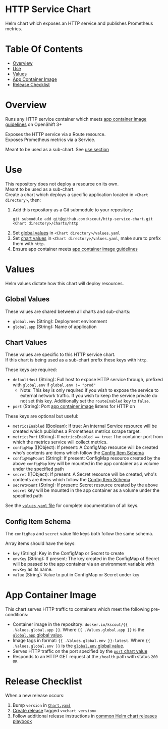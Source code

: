 # HTTP Service Chart
Helm chart which exposes an HTTP service and publishes Prometheus metrics.

# Table Of Contents
- [Overview](#overview)
- [Use](#use)
- [Values](#values)
- [App Container Image](#app-container-image)
- [Release Checklist](#release-checklist)

# Overview
Runs any HTTP service container which 
meets [app container image guidelines](#app-container-image) 
on OpenShift 3+

Exposes the HTTP service via a Route resource.  
Exposes Prometheus metrics via a Service.

Meant to be used as a sub-chart. See [use section](#use)

# Use
This repository does not deploy a resource on its own.  
Meant to be used as a sub-chart.  
Create a chart which deploys a specific application located in 
`<Chart directory>`, then:

1. Add this repository as a Git submodule to your repository:
   ```
   git submodule add git@github.com:kscout/http-service-chart.git <Chart directory>/charts/http
   ```
2. Set [global values](#global-values) in `<Chart directory>/values.yaml`
3. Set [chart values](#chart-values) in `<Chart directory>/values.yaml`, make 
   sure to prefix them with `http.`
4. Ensure app container 
   meets [app container image guidelines](#app-container-image)

# Values
Helm values dictate how this chart will deploy resources.

## Global Values
These values are shared between all charts and sub-charts:

- `global.env` (String): Deployment environment
- `global.app` (String): Name of application

## Chart Values
These values are specific to this HTTP service chart.  
If this chart is being used as a sub-chart prefix these keys with `http`.  

These keys are required:

- `defaultHost` (String): Full host to expose HTTP service through, prefixed
  with `global.env` if `global.env != "prod"`
  - Note: This key is only required if you wish to expose the service to 
	external network traffic. If you wish to keep the service private do not set
	this key. Additionally set the `routeEnabled` key to `false`.
- `port` (String): Port [app container image](#app-container-image) listens for
  HTTP on
  
These keys are optional but useful:

- `metricsEnabled` (Boolean): If true: An internal Service resource will be 
  created which publishes a Prometheus metrics scrape target.
- `metricsPort` (String): If `metricsEnabled == true`: The container port from 
  which the metrics service will collect metrics.
- `configMap` ([]Object): If present: A ConfigMap resource will be created who's
  contents are items which follow the [Config Item Schema](#config-item-schema)
- `configMapMount` (String): If present: ConfigMap resource created by the above
  `configMap` key will be mounted in the app container as a volume under the 
  specified path
- `secret` ([]Object): If present: A Secret resource will be created, who's
  contents are items which follow the [Config Item Schema](#config-item-schema)
- `secretMount` (String): If present: Secret resource created by the above
  `secret` key will be mounted in the app container as a volume under the
  specified path
  
See the [`values.yaml` file](values.yaml) for complete documentation of 
all keys.

## Config Item Schema
The `configMap` and `secret` value file keys both follow the same schema.

Array items should have the keys:

- `key` (String): Key in the ConfigMap or Secret to create
- `envKey` (String): If present: The key created in the ConfigMap of Secret will
  be passed to the app container via an environment variable with `envKey` as
  its name.
- `value` (String): Value to put in ConfigMap or Secret under `key`

# App Container Image
This chart serves HTTP traffic to containers which meet the 
following pre-conditions:

- Container image in the repository:
  `docker.io/kscout/{{ .Values.global.app }}`. Where `{{ .Values.global.app }}`
  is the [`global.app` global value](#global-values).
- Image tags in format: `{{ .Values.global.env }}-latest`. Where 
  `{{ .Values.global.env }}` is the [`global.env` global value](#global-values).
- Serves HTTP traffic on the port specified by the
  [`port` chart value](#chart-values)
- Responds to an HTTP GET request at the `/health` path with status `200 OK`

# Release Checklist
When a new release occurs:

1. Bump `version` in [`Chart.yaml`](Chart.yaml)
2. [Create release](https://github.com/kscout/http-service-chart/releases/new) 
   tagged `v<chart version>`
3. Follow additional release instructions in [common Helm chart releases playbook](https://github.com/kscout/site-reliability/tree/master/playbooks/releases/common-helm-charts)
